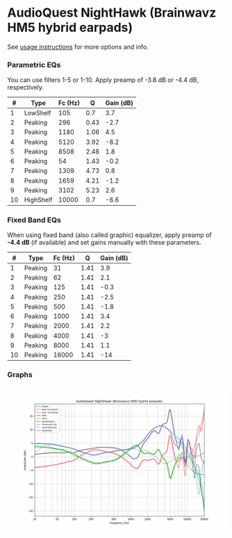# AudioQuest NightHawk (Brainwavz HM5 hybrid earpads)
See [usage instructions](https://github.com/jaakkopasanen/AutoEq#usage) for more options and info.

### Parametric EQs
You can use filters 1-5 or 1-10. Apply preamp of -3.8 dB or -4.4 dB, respectively.

|   # | Type      |   Fc (Hz) |    Q |   Gain (dB) |
|-----|-----------|-----------|------|-------------|
|   1 | LowShelf  |       105 | 0.7  |         3.7 |
|   2 | Peaking   |       296 | 0.43 |        -2.7 |
|   3 | Peaking   |      1180 | 1.06 |         4.5 |
|   4 | Peaking   |      5120 | 3.92 |        -8.2 |
|   5 | Peaking   |      8508 | 2.48 |         1.8 |
|   6 | Peaking   |        54 | 1.43 |        -0.2 |
|   7 | Peaking   |      1309 | 4.73 |         0.8 |
|   8 | Peaking   |      1659 | 4.21 |        -1.2 |
|   9 | Peaking   |      3102 | 5.23 |         2.6 |
|  10 | HighShelf |     10000 | 0.7  |        -6.6 |

### Fixed Band EQs
When using fixed band (also called graphic) equalizer, apply preamp of **-4.4 dB** (if available) and set gains manually with these parameters.

|   # | Type    |   Fc (Hz) |    Q |   Gain (dB) |
|-----|---------|-----------|------|-------------|
|   1 | Peaking |        31 | 1.41 |         3.9 |
|   2 | Peaking |        62 | 1.41 |         2.1 |
|   3 | Peaking |       125 | 1.41 |        -0.3 |
|   4 | Peaking |       250 | 1.41 |        -2.5 |
|   5 | Peaking |       500 | 1.41 |        -1.8 |
|   6 | Peaking |      1000 | 1.41 |         3.4 |
|   7 | Peaking |      2000 | 1.41 |         2.2 |
|   8 | Peaking |      4000 | 1.41 |        -3   |
|   9 | Peaking |      8000 | 1.41 |         1.1 |
|  10 | Peaking |     16000 | 1.41 |       -14   |

### Graphs
![](./AudioQuest%20NightHawk%20(Brainwavz%20HM5%20hybrid%20earpads).png)
